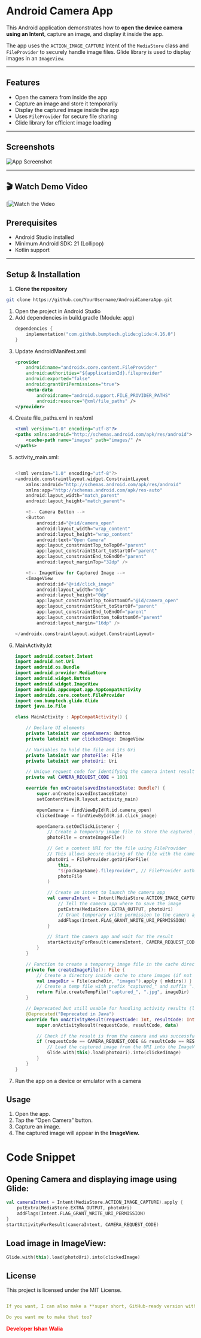# Android Camera App

This Android application demonstrates how to **open the device camera using an Intent**, capture an image, and display it inside the app.  

The app uses the `ACTION_IMAGE_CAPTURE` Intent of the `MediaStore` class and `FileProvider` to securely handle image files. Glide library is used to display images in an `ImageView`.  

---

## Features

- Open the camera from inside the app  
- Capture an image and store it temporarily  
- Display the captured image inside the app  
- Uses `FileProvider` for secure file sharing  
- Glide library for efficient image loading  

---

## Screenshots

![App Screenshot](screenshot.png) <!-- Replace with your actual screenshot -->

---

## 🎬 Watch Demo Video
[![Watch the Video](https://youtu.be/xFbWtEuvujk?si=-6wh9cD5HjPKSTe8)
## Prerequisites

- Android Studio installed  
- Minimum Android SDK: 21 (Lollipop)  
- Kotlin support  

---

## Setup & Installation

1. **Clone the repository**  

```bash
git clone https://github.com/YourUsername/AndroidCameraApp.git
```
<ol type=1>
<li>Open the project in Android Studio</li>

<li>Add dependencies in build.gradle (Module: app)</li>

```kt
dependencies {
    implementation("com.github.bumptech.glide:glide:4.16.0")
}
```
<li>Update AndroidManifest.xml</li>

```xml
<provider
    android:name="androidx.core.content.FileProvider"
    android:authorities="${applicationId}.fileprovider"
    android:exported="false"
    android:grantUriPermissions="true">
    <meta-data
        android:name="android.support.FILE_PROVIDER_PATHS"
        android:resource="@xml/file_paths" />
</provider>
```
<li>Create file_paths.xml in res/xml</li>

```xml
<?xml version="1.0" encoding="utf-8"?>
<paths xmlns:android="http://schemas.android.com/apk/res/android">
    <cache-path name="images" path="images/" />
</paths>
```
<li>activity_main.xml:</li>

```kt

<?xml version="1.0" encoding="utf-8"?>
<androidx.constraintlayout.widget.ConstraintLayout
    xmlns:android="http://schemas.android.com/apk/res/android"
    xmlns:app="http://schemas.android.com/apk/res-auto"
    android:layout_width="match_parent"
    android:layout_height="match_parent">

    <!-- Camera Button -->
    <Button
        android:id="@+id/camera_open"
        android:layout_width="wrap_content"
        android:layout_height="wrap_content"
        android:text="Open Camera"
        app:layout_constraintTop_toTopOf="parent"
        app:layout_constraintStart_toStartOf="parent"
        app:layout_constraintEnd_toEndOf="parent"
        android:layout_marginTop="32dp" />

    <!-- ImageView for Captured Image -->
    <ImageView
        android:id="@+id/click_image"
        android:layout_width="0dp"
        android:layout_height="0dp"
        app:layout_constraintTop_toBottomOf="@id/camera_open"
        app:layout_constraintStart_toStartOf="parent"
        app:layout_constraintEnd_toEndOf="parent"
        app:layout_constraintBottom_toBottomOf="parent"
        android:layout_margin="16dp" />

</androidx.constraintlayout.widget.ConstraintLayout>
```
<li>MainActivity.kt</li>

```kt
import android.content.Intent
import android.net.Uri
import android.os.Bundle
import android.provider.MediaStore
import android.widget.Button
import android.widget.ImageView
import androidx.appcompat.app.AppCompatActivity
import androidx.core.content.FileProvider
import com.bumptech.glide.Glide
import java.io.File

class MainActivity : AppCompatActivity() {

    // Declare UI elements
    private lateinit var openCamera: Button
    private lateinit var clickedImage: ImageView

    // Variables to hold the file and its Uri
    private lateinit var photoFile: File
    private lateinit var photoUri: Uri

    // Unique request code for identifying the camera intent result
    private val CAMERA_REQUEST_CODE = 1001

    override fun onCreate(savedInstanceState: Bundle?) {
        super.onCreate(savedInstanceState)
        setContentView(R.layout.activity_main)

        openCamera = findViewById(R.id.camera_open)
        clickedImage = findViewById(R.id.click_image)

        openCamera.setOnClickListener {
            // Create a temporary image file to store the captured photo
            photoFile = createImageFile()

            // Get a content URI for the file using FileProvider
            // This allows secure sharing of the file with the camera app
            photoUri = FileProvider.getUriForFile(
                this,
                "${packageName}.fileprovider", // FileProvider authority (defined in manifest)
                photoFile
            )

            // Create an intent to launch the camera app
            val cameraIntent = Intent(MediaStore.ACTION_IMAGE_CAPTURE).apply {
                // Tell the camera app where to save the image
                putExtra(MediaStore.EXTRA_OUTPUT, photoUri)
                // Grant temporary write permission to the camera app for the URI
                addFlags(Intent.FLAG_GRANT_WRITE_URI_PERMISSION)
            }

            // Start the camera app and wait for the result
            startActivityForResult(cameraIntent, CAMERA_REQUEST_CODE)
        }
    }

    // Function to create a temporary image file in the cache directory
    private fun createImageFile(): File {
        // Create a directory inside cache to store images (if not already created)
        val imageDir = File(cacheDir, "images").apply { mkdirs() }
        // Create a temp file with prefix "captured_" and suffix ".jpg"
        return File.createTempFile("captured_", ".jpg", imageDir)
    }

    // Deprecated but still usable for handling activity results (like camera)
    @Deprecated("Deprecated in Java")
    override fun onActivityResult(requestCode: Int, resultCode: Int, data: Intent?) {
        super.onActivityResult(requestCode, resultCode, data)

        // Check if the result is from the camera and was successful
        if (requestCode == CAMERA_REQUEST_CODE && resultCode == RESULT_OK) {
            // Load the captured image from the URI into the ImageView using Glide
            Glide.with(this).load(photoUri).into(clickedImage)
        }
    }
}
```
<li>Run the app on a device or emulator with a camera</li>

</ol>

##  Usage
<ol type=1>
<li>Open the app.</li>
<li>Tap the “Open Camera” button.</li>
<li>Capture an image.</li>
<li>The captured image will appear in the <b>ImageView.</b></li>
</ol>


# Code Snippet

## Opening Camera and displaying image using Glide:
```kt
val cameraIntent = Intent(MediaStore.ACTION_IMAGE_CAPTURE).apply {
    putExtra(MediaStore.EXTRA_OUTPUT, photoUri)
    addFlags(Intent.FLAG_GRANT_WRITE_URI_PERMISSION)
}
startActivityForResult(cameraIntent, CAMERA_REQUEST_CODE)

```

## Load image in ImageView:
```kt
Glide.with(this).load(photoUri).into(clickedImage)

```

## License

This project is licensed under the MIT License.


```yaml

If you want, I can also make a **super short, GitHub-ready version with badges, 3-4 lines of features, and screenshot**, perfect for a clean repo look.  

Do you want me to make that too?

```
<p><strong><span style="color:red;">Developer Ishan Walia</span></strong></p>
